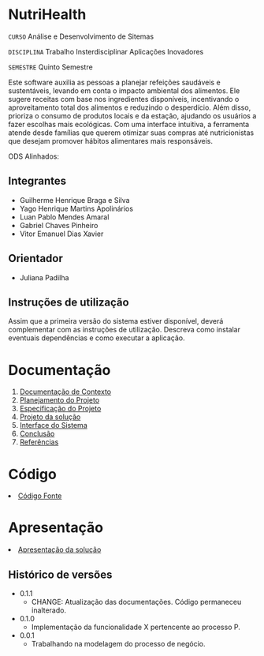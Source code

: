 # NutriHealth

`CURSO` Análise e Desenvolvimento de Sitemas

`DISCIPLINA` Trabalho Insterdisciplinar Aplicações Inovadores

`SEMESTRE` Quinto Semestre

Este software auxilia as pessoas a planejar refeições saudáveis e sustentáveis, levando em conta o impacto ambiental dos alimentos. Ele sugere receitas com base nos ingredientes disponíveis, incentivando o aproveitamento total dos alimentos e reduzindo o desperdício. Além disso, prioriza o consumo de produtos locais e da estação, ajudando os usuários a fazer escolhas mais ecológicas. Com uma interface intuitiva, a ferramenta atende desde famílias que querem otimizar suas compras até nutricionistas que desejam promover hábitos alimentares mais responsáveis.

ODS Alinhados:

## Integrantes

* Guilherme Henrique Braga e Silva
* Yago Henrique Martins Apolinários
* Luan Pablo Mendes Amaral
* Gabriel Chaves Pinheiro
* Vitor Emanuel Dias Xavier

## Orientador

* Juliana Padilha

## Instruções de utilização

Assim que a primeira versão do sistema estiver disponível, deverá complementar com as instruções de utilização. Descreva como instalar eventuais dependências e como executar a aplicação.

# Documentação

<ol>
<li><a href="docs/1-Contexto.md"> Documentação de Contexto</a></li>
<li><a href="docs/2-Planejamento-Projeto.md"> Planejamento do Projeto</a></li>
<li><a href="docs/3-Especificação.md"> Especificação do Projeto</a></li>
<li><a href="docs/4-Projeto-Solucao.md"> Projeto da solução</a></li>
<li><a href="docs/5-Interface-Sistema.md"> Interface do Sistema</a></li>
<li><a href="docs/6-Conclusão.md"> Conclusão</a></li>
<li><a href="docs/7-Referências.md"> Referências</a></li>
</ol>

# Código

<li><a href="src/README.md"> Código Fonte</a></li>

# Apresentação

<li><a href="presentation/README.md"> Apresentação da solução</a></li>


## Histórico de versões

* 0.1.1
    * CHANGE: Atualização das documentações. Código permaneceu inalterado.
* 0.1.0
    * Implementação da funcionalidade X pertencente ao processo P.
* 0.0.1
    * Trabalhando na modelagem do processo de negócio.

